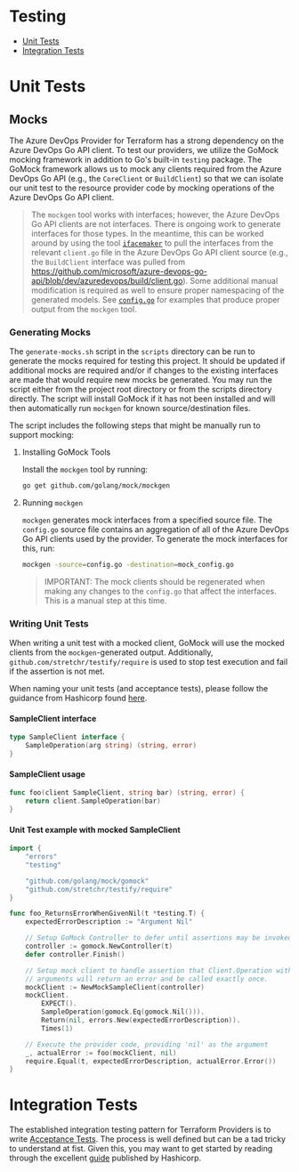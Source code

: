 # Testing

* [Unit Tests](#unit-tests)
* [Integration Tests](#integration-tests)

# Unit Tests

## Mocks

The Azure DevOps Provider for Terraform has a strong dependency on the Azure DevOps Go API client. To test our providers, we utilize the GoMock mocking framework in addition to Go's built-in `testing` package. The GoMock framework allows us to mock any clients required from the Azure DevOps Go API (e.g., the `CoreClient` or `BuildClient`) so that we can isolate our unit test to the resource provider code by mocking operations of the Azure DevOps Go API client.

> The `mockgen` tool works with interfaces; however, the Azure DevOps Go API clients are not interfaces. There is ongoing work to generate interfaces for those types. In the meantime, this can be worked around by using the tool [`ifacemaker`](https://github.com/vburenin/ifacemaker) to pull the interfaces from the relevant `client.go` file in the Azure DevOps Go API client source (e.g., the `BuildClient` interface was pulled from https://github.com/microsoft/azure-devops-go-api/blob/dev/azuredevops/build/client.go). Some additional manual modification is required as well to ensure proper namespacing of the generated models. See [`config.go`](https://github.com/microsoft/terraform-provider-azuredevops/blob/master/azuredevops/config.go) for examples that produce proper output from the `mockgen` tool.

### Generating Mocks

The `generate-mocks.sh` script in the `scripts` directory can be run to generate the mocks required for testing this project. It should be updated if additional mocks are required and/or if changes to the existing interfaces are made that would require new mocks be generated. You may run the script either from the project root directory or from the scripts directory directly. The script will install GoMock if it has not been installed and will then automatically run `mockgen` for known source/destination files.

The script includes the following steps that might be manually run to support mocking:

1. Installing GoMock Tools

   Install the `mockgen` tool by running:
   ```sh
   go get github.com/golang/mock/mockgen
   ```

2. Running `mockgen`

   `mockgen` generates mock interfaces from a specified source file. The `config.go` source file contains an aggregation of all of the Azure DevOps Go API clients used by the provider. To generate the mock interfaces for this, run:
   ```sh
   mockgen -source=config.go -destination=mock_config.go
   ```

   > IMPORTANT: The mock clients should be regenerated when making any changes to the `config.go` that affect the interfaces. This is a manual step at this time.

### Writing Unit Tests

When writing a unit test with a mocked client, GoMock will use the mocked clients from the `mockgen`-generated output. Additionally, `github.com/stretchr/testify/require` is used to stop test execution and fail if the assertion is not met.

When naming your unit tests (and acceptance tests), please follow the guidance from Hashicorp found [here](https://www.terraform.io/docs/extend/testing/unit-testing.html).

#### SampleClient interface
```go
type SampleClient interface {
    SampleOperation(arg string) (string, error)
}
```

#### SampleClient usage
```go
func foo(client SampleClient, string bar) (string, error) {
    return client.SampleOperation(bar)
}
```

#### Unit Test example with mocked SampleClient

```go
import {
    "errors"
    "testing"

    "github.com/golang/mock/gomock"
    "github.com/stretchr/testify/require"
}

func foo_ReturnsErrorWhenGivenNil(t *testing.T) {
    expectedErrorDescription := "Argument Nil"

    // Setup GoMock Controller to defer until assertions may be invoked
    controller := gomock.NewController(t)
    defer controller.Finish()

    // Setup mock client to handle assertion that Client.Operation with nil
    // arguments will return an error and be called exactly once.
    mockClient := NewMockSampleClient(controller)
    mockClient.
        EXPECT().
        SampleOperation(gomock.Eq(gomock.Nil())).
        Return(nil, errors.New(expectedErrorDescription)).
        Times(1)

    // Execute the provider code, providing 'nil' as the argument
    _, actualError := foo(mockClient, nil)
    require.Equal(t, expectedErrorDescription, actualError.Error())
}
```

# Integration Tests

The established integration testing pattern for Terraform Providers is to write [Acceptance Tests](https://www.terraform.io/docs/extend/testing/acceptance-tests/index.html). The process is well defined but can be a tad tricky to understand at fist. Given this, you may want to get started by reading through the excellent [guide](https://www.terraform.io/docs/extend/testing/acceptance-tests/testcase.html) published by Hashicorp.

